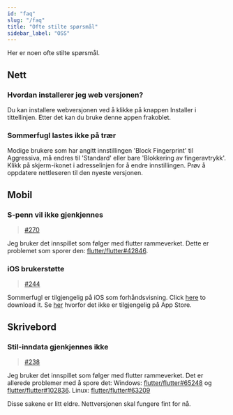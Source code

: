 ```yaml
---
id: "faq"
slug: "/faq"
title: "Ofte stilte spørsmål"
sidebar_label: "OSS"
---
```


Her er noen ofte stilte spørsmål.

## Nett

### Hvordan installerer jeg web versjonen?

Du kan installere webversjonen ved å klikke på knappen Installer i tittellinjen. Etter det kan du bruke denne appen frakoblet.

### Sommerfugl lastes ikke på trær

Modige brukere som har angitt innstillingen 'Block Fingerprint' til Aggressiva, må endres til 'Standard' eller bare 'Blokkering av fingeravtrykk'. Klikk på skjerm-ikonet i adresselinjen for å endre innstillingen. Prøv å oppdatere nettleseren til den nyeste versjonen.

## Mobil

### S-penn vil ikke gjenkjennes

> [#270](https://github.com/LinwoodDev/Butterfly/issues/270)

Jeg bruker det innspillet som følger med flutter rammeverket. Dette er problemet som sporer den: [flutter/flutter#42846](https://github.com/flutter/flutter/issues/42846).

### iOS brukerstøtte

> [#244](https://github.com/LinwoodDev/Butterfly/issues/244)

Sommerfugl er tilgjengelig på iOS som forhåndsvisning. Click [here](https://butterfly.linwood.dev/downloads/ios) to download it. Se [her](https://github.com/LinwoodDev/Butterfly/issues/244#issuecomment-1935460878) hvorfor det ikke er tilgjengelig på App Store.

## Skrivebord

### Stil-inndata gjenkjennes ikke

> [#238](https://github.com/LinwoodDev/Butterfly/issues/238)

Jeg bruker det innspillet som følger med flutter rammeverket. Det er allerede problemer med å spore det: Windows: [flutter/flutter#65248](https://github.com/flutter/flutter/issues/65248) og [flutter/flutter#102836](https://github.com/flutter/flutter/issues/102836). Linux: [flutter/flutter#63209](https://github.com/flutter/flutter/issues/63209)

Disse sakene er litt eldre. Nettversjonen skal fungere fint for nå.
